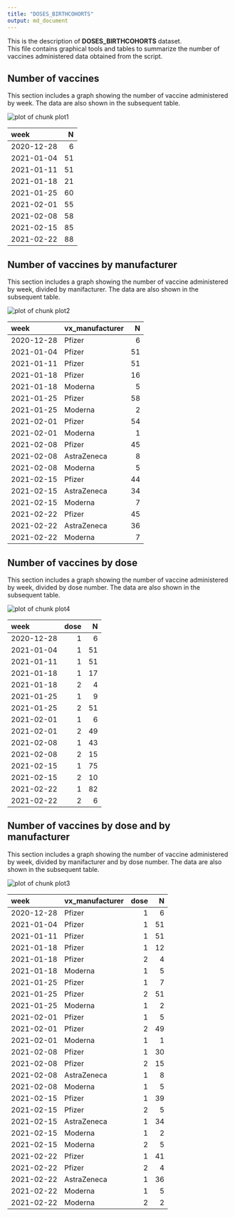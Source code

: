 ```yaml
---
title: "DOSES_BIRTHCOHORTS"
output: md_document
---
```






This is the description of **DOSES_BIRTHCOHORTS** dataset.
<br>
This file contains graphical tools and tables to summarize the number of vaccines administered data obtained from the script. 



## Number of vaccines

This section includes a graph showing the number of vaccine administered by week. 
The data are also shown in the subsequent table. 

![plot of chunk plot1](figure/plot1-1.png)

|week       |  N|
|:----------|--:|
|2020-12-28 |  6|
|2021-01-04 | 51|
|2021-01-11 | 51|
|2021-01-18 | 21|
|2021-01-25 | 60|
|2021-02-01 | 55|
|2021-02-08 | 58|
|2021-02-15 | 85|
|2021-02-22 | 88|

## Number of vaccines by manufacturer

This section includes a graph showing the number of vaccine administered by week, divided by manifacturer. 
The data are also shown in the subsequent table. 

![plot of chunk plot2](figure/plot2-1.png)

|week       |vx_manufacturer |  N|
|:----------|:---------------|--:|
|2020-12-28 |Pfizer          |  6|
|2021-01-04 |Pfizer          | 51|
|2021-01-11 |Pfizer          | 51|
|2021-01-18 |Pfizer          | 16|
|2021-01-18 |Moderna         |  5|
|2021-01-25 |Pfizer          | 58|
|2021-01-25 |Moderna         |  2|
|2021-02-01 |Pfizer          | 54|
|2021-02-01 |Moderna         |  1|
|2021-02-08 |Pfizer          | 45|
|2021-02-08 |AstraZeneca     |  8|
|2021-02-08 |Moderna         |  5|
|2021-02-15 |Pfizer          | 44|
|2021-02-15 |AstraZeneca     | 34|
|2021-02-15 |Moderna         |  7|
|2021-02-22 |Pfizer          | 45|
|2021-02-22 |AstraZeneca     | 36|
|2021-02-22 |Moderna         |  7|


## Number of vaccines by dose

This section includes a graph showing the number of vaccine administered by week, divided by dose number. 
The data are also shown in the subsequent table.

![plot of chunk plot4](figure/plot4-1.png)

|week       | dose|  N|
|:----------|----:|--:|
|2020-12-28 |    1|  6|
|2021-01-04 |    1| 51|
|2021-01-11 |    1| 51|
|2021-01-18 |    1| 17|
|2021-01-18 |    2|  4|
|2021-01-25 |    1|  9|
|2021-01-25 |    2| 51|
|2021-02-01 |    1|  6|
|2021-02-01 |    2| 49|
|2021-02-08 |    1| 43|
|2021-02-08 |    2| 15|
|2021-02-15 |    1| 75|
|2021-02-15 |    2| 10|
|2021-02-22 |    1| 82|
|2021-02-22 |    2|  6|

## Number of vaccines by dose and by manufacturer

This section includes a graph showing the number of vaccine administered by week, divided by manifacturer and by dose number. 
The data are also shown in the subsequent table.

![plot of chunk plot3](figure/plot3-1.png)

|week       |vx_manufacturer | dose|  N|
|:----------|:---------------|----:|--:|
|2020-12-28 |Pfizer          |    1|  6|
|2021-01-04 |Pfizer          |    1| 51|
|2021-01-11 |Pfizer          |    1| 51|
|2021-01-18 |Pfizer          |    1| 12|
|2021-01-18 |Pfizer          |    2|  4|
|2021-01-18 |Moderna         |    1|  5|
|2021-01-25 |Pfizer          |    1|  7|
|2021-01-25 |Pfizer          |    2| 51|
|2021-01-25 |Moderna         |    1|  2|
|2021-02-01 |Pfizer          |    1|  5|
|2021-02-01 |Pfizer          |    2| 49|
|2021-02-01 |Moderna         |    1|  1|
|2021-02-08 |Pfizer          |    1| 30|
|2021-02-08 |Pfizer          |    2| 15|
|2021-02-08 |AstraZeneca     |    1|  8|
|2021-02-08 |Moderna         |    1|  5|
|2021-02-15 |Pfizer          |    1| 39|
|2021-02-15 |Pfizer          |    2|  5|
|2021-02-15 |AstraZeneca     |    1| 34|
|2021-02-15 |Moderna         |    1|  2|
|2021-02-15 |Moderna         |    2|  5|
|2021-02-22 |Pfizer          |    1| 41|
|2021-02-22 |Pfizer          |    2|  4|
|2021-02-22 |AstraZeneca     |    1| 36|
|2021-02-22 |Moderna         |    1|  5|
|2021-02-22 |Moderna         |    2|  2|


